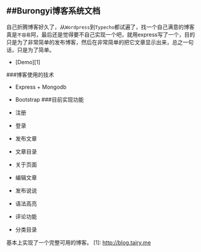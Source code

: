 ##Burongyi博客系统文档
---
自己折腾博客好久了，从`Wordpress`到`Typecho`都试遍了，找一个自己满意的博客真是`不容易`阿，最后还是觉得要不自己实现一个吧，就用express写了一个，目的只是为了非常简单的发布博客，然后在非常简单的把它文章显示出来，总之一句话，只是为了简单。

- [Demo][1]

###博客使用的技术

- Express + Mongodb
- Bootstrap
###目前实现功能

- 注册
- 登录
- 发布文章
- 文章目录
- 关于页面
- 编辑文章
- 发布说说
- 语法高亮
- 评论功能
- 分类目录

基本上实现了一个完整可用的博客。
  [1]: http://blog.tairy.me